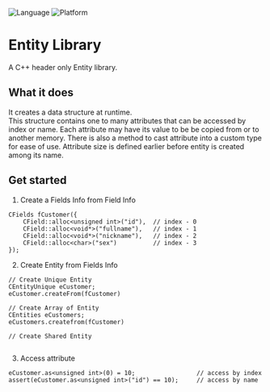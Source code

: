 ![Language](https://img.shields.io/badge/language-c++-red.svg)
![Platform](https://img.shields.io/badge/platform-gnu%20%7C%20linux%20%7C%20unix-lightgrey.svg)

# Entity Library
A C++ header only Entity library.

## What it does
It creates a data structure at runtime.\
This structure contains one to many attributes that can be accessed by index or name.
Each attribute may have its value to be be copied from or to another memory.
There is also a method to cast attribute into a custom type for ease of use.
Attribute size is defined earlier before entity is created among its name.

## Get started
1. Create a Fields Info from Field Info
```
CFields fCustomer({
    CField::alloc<unsigned int>("id"),  // index - 0
    CField::alloc<void*>("fullname"),   // index - 1
    CField::alloc<void*>("nickname"),   // index - 2
    CField::alloc<char>("sex")          // index - 3
});
```
2. Create Entity from Fields Info
 ```
 // Create Unique Entity
 CEntityUnique eCustomer;
 eCustomer.createFrom(fCustomer)

// Create Array of Entity
CEntities eCustomers;
eCustomers.createfrom(fCustomer)

// Create Shared Entity


 ```
3. Access attribute
```
eCustomer.as<unsigned int>(0) = 10;                 // access by index
assert(eCustomer.as<unsigned int>("id") == 10);     // access by name
```
